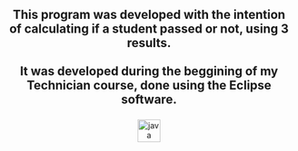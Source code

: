 <h2 align="center">This program was developed with the intention of calculating if a student passed or not, using 3 results. <br><br>It was developed during the beggining of my Technician course, done using the Eclipse software.</h2>

###

<div align="center">
  <img src="https://cdn.jsdelivr.net/gh/devicons/devicon/icons/java/java-original.svg" height="40" alt="java logo"  />
</div>

###
